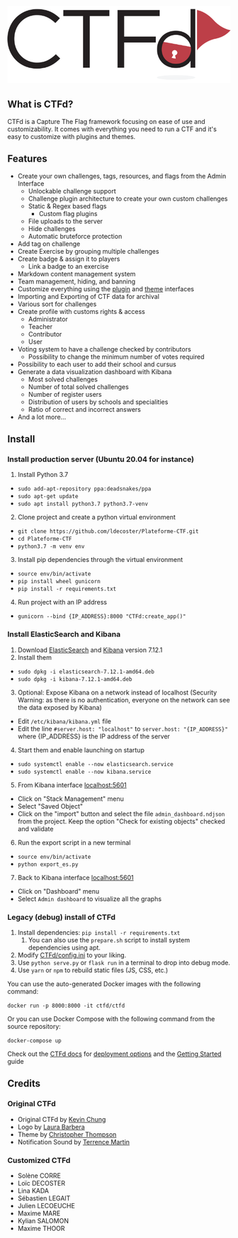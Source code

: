 # ![](https://github.com/CTFd/CTFd/blob/master/CTFd/themes/core/static/img/logo.png?raw=true)

## What is CTFd?

CTFd is a Capture The Flag framework focusing on ease of use and customizability. It comes with everything you need to run a CTF and it's easy to customize with plugins and themes.

## Features

- Create your own challenges, tags, resources, and flags from the Admin Interface
  - Unlockable challenge support
  - Challenge plugin architecture to create your own custom challenges
  - Static & Regex based flags
    - Custom flag plugins
  - File uploads to the server
  - Hide challenges
  - Automatic bruteforce protection
- Add tag on challenge
- Create Exercise by grouping multiple challenges
- Create badge & assign it to players
  - Link a badge to an exercise
- Markdown content management system
- Team management, hiding, and banning
- Customize everything using the [plugin](https://docs.ctfd.io/docs/plugins/) and [theme](https://docs.ctfd.io/docs/themes/) interfaces
- Importing and Exporting of CTF data for archival
- Various sort for challenges
- Create profile with customs rights & access
  - Administrator
  - Teacher
  - Contributor
  - User
- Voting system to have a challenge checked by contributors
  - Possibility to change the minimum number of votes required
- Possibility to each user to add their school and cursus
- Generate a data visualization dashboard with Kibana
  - Most solved challenges
  - Number of total solved challenges
  - Number of register users
  - Distribution of users by schools and specialities
  - Ratio of correct and incorrect answers
- And a lot more...

## Install

### Install production server (Ubuntu 20.04 for instance)

1. Install Python 3.7
  - `sudo add-apt-repository ppa:deadsnakes/ppa`
  - `sudo apt-get update`
  - `sudo apt install python3.7 python3.7-venv`
2. Clone project and create a python virtual environment
  - `git clone https://github.com/ldecoster/Plateforme-CTF.git`
  - `cd Plateforme-CTF`
  - `python3.7 -m venv env`
3. Install pip dependencies through the virtual environment
  - `source env/bin/activate`
  - `pip install wheel gunicorn`
  - `pip install -r requirements.txt`
4. Run project with an IP address
  - `gunicorn --bind {IP_ADDRESS}:8000 "CTFd:create_app()"`

### Install ElasticSearch and Kibana

1. Download [ElasticSearch](https://artifacts.elastic.co/downloads/elasticsearch/elasticsearch-7.12.1-amd64.deb) and [Kibana](https://artifacts.elastic.co/downloads/kibana/kibana-7.12.1-amd64.deb) version 7.12.1
2. Install them
  - `sudo dpkg -i elasticsearch-7.12.1-amd64.deb`
  - `sudo dpkg -i kibana-7.12.1-amd64.deb`
3. Optional: Expose Kibana on a network instead of localhost (Security Warning: as there is no authentication, everyone on the network can see the data exposed by Kibana)
  - Edit `/etc/kibana/kibana.yml` file
  - Edit the line `#server.host: "localhost"` to `server.host: "{IP_ADDRESS}"` where {IP_ADDRESS} is the IP address of the server
4. Start them and enable launching on startup
  - `sudo systemctl enable --now elasticsearch.service`
  - `sudo systemctl enable --now kibana.service`
5. From Kibana interface [localhost:5601](http://localhost:5601)
  - Click on "Stack Management" menu
  - Select "Saved Object"
  - Click on the "import" button and select the file `admin_dashboard.ndjson` from the project. Keep the option "Check for existing objects" checked and validate
6. Run the export script in a new terminal
  - `source env/bin/activate`
  - `python export_es.py`
7. Back to Kibana interface [localhost:5601](http://localhost:5601)
  - Click on "Dashboard" menu
  - Select `Admin dashboard` to visualize all the graphs

### Legacy (debug) install of CTFd

1. Install dependencies: `pip install -r requirements.txt`
   1. You can also use the `prepare.sh` script to install system dependencies using apt.
2. Modify [CTFd/config.ini](https://github.com/CTFd/CTFd/blob/master/CTFd/config.ini) to your liking.
3. Use `python serve.py` or `flask run` in a terminal to drop into debug mode.
4. Use `yarn` or `npm` to rebuild static files (JS, CSS, etc.)

You can use the auto-generated Docker images with the following command:

`docker run -p 8000:8000 -it ctfd/ctfd`

Or you can use Docker Compose with the following command from the source repository:

`docker-compose up`

Check out the [CTFd docs](https://docs.ctfd.io/) for [deployment options](https://docs.ctfd.io/docs/deployment/) and the [Getting Started](https://docs.ctfd.io/tutorials/getting-started/) guide

## Credits

### Original CTFd
- Original CTFd by [Kevin Chung](https://ctfd.io)
- Logo by [Laura Barbera](http://www.laurabb.com/)
- Theme by [Christopher Thompson](https://github.com/breadchris)
- Notification Sound by [Terrence Martin](https://soundcloud.com/tj-martin-composer)

### Customized CTFd
- Solène CORRE
- Loïc DECOSTER
- Lina KADA
- Sébastien LEGAIT
- Julien LECOEUCHE
- Maxime MARE
- Kylian SALOMON
- Maxime THOOR